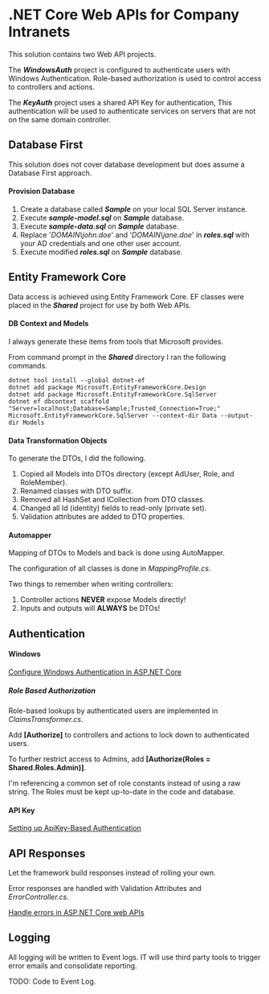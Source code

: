 # .NET Core Web APIs for Company Intranets
This solution contains two Web API projects.

The **_WindowsAuth_** project is configured to authenticate users with Windows Authentication. 
Role-based authorization is used to control access to controllers and actions. 

The **_KeyAuth_** project uses a shared API Key for authentication,
This authentication will be used to authenticate services on servers that are not on the same domain controller.

## Database First
This solution does not cover database development but does assume a Database First approach.

#### Provision Database

1. Create a database called **_Sample_** on your local SQL Server instance.
2. Execute **_sample-model.sql_** on **_Sample_** database. 
3. Execute **_sample-data.sql_** on **_Sample_** database.
4. Replace '_DOMAIN\john.doe_' and '_DOMAIN\jane.doe_' in **_roles.sql_** with your AD credentials and one other user account.
5. Execute modified **_roles.sql_** on **_Sample_** database.

## Entity Framework Core
Data access is achieved using Entity Framework Core. 
EF classes were placed in the **_Shared_** project for use by both Web APIs.

#### DB Context and Models
I always generate these items from tools that Microsoft provides.

From command prompt in the **_Shared_** directory I ran the following commands.
``` 
dotnet tool install --global dotnet-ef
dotnet add package Microsoft.EntityFrameworkCore.Design
dotnet add package Microsoft.EntityFrameworkCore.SqlServer
dotnet ef dbcontext scaffold "Server=localhost;Database=Sample;Trusted_Connection=True;" Microsoft.EntityFrameworkCore.SqlServer --context-dir Data --output-dir Models
```
#### Data Transformation Objects 
To generate the DTOs, I did the following.

1. Copied all Models into DTOs directory (except AdUser, Role, and RoleMember).
2. Renamed classes with DTO suffix.
3. Removed all HashSet and ICollection from DTO classes.
4. Changed all Id (identity) fields to read-only (private set).
5. Validation attributes are added to DTO properties.

#### Automapper
Mapping of DTOs to Models and back is done using AutoMapper.

The configuration of all classes is done in _MappingProfile.cs_.

Two things to remember when writing controllers:
1. Controller actions **NEVER** expose Models directly! 
2. Inputs and outputs will **ALWAYS** be DTOs!

## Authentication

#### Windows
<a href="https://docs.microsoft.com/en-us/aspnet/core/mvc/models/validation?view=aspnetcore-3.1" target="_blank">Configure Windows Authentication in ASP.NET Core</a>

##### Role Based Authorization
Role-based lookups by authenticated users are implemented in _ClaimsTransformer.cs_.

Add **[Authorize]** to controllers and actions to lock down to authenticated users.

To further restrict access to Admins, add **[Authorize(Roles = Shared.Roles.Admin)]**.

I'm referencing a common set of role constants instead of using a raw string. The Roles must be kept up-to-date in the code and database.

#### API Key
<a href="https://medium.com/@zarkopafilis/asp-net-core-2-2-3-resti-api-24-setting-up-apikey-based-authentication-94169a051a5c" target="_blank">Setting up ApiKey-Based Authentication</a>

## API Responses
Let the framework build responses instead of rolling your own.

Error responses are handled with Validation Attributes and _ErrorController.cs_.

<a href="https://docs.microsoft.com/en-us/aspnet/core/web-api/handle-errors?view=aspnetcore-3.1" target="_blank">Handle errors in ASP.NET Core web APIs</a>

## Logging
All logging will be written to Event logs. IT will use third party tools to trigger error emails and consolidate reporting.

TODO: Code to Event Log. 



